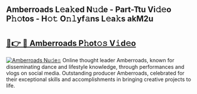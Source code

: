 ## Amberroads L𝚎a𝚔ed N𝚞𝚍e - Part-Ttu Vi𝚍𝚎o P𝚑𝚘tos - H𝚘𝚝 O𝚗𝚕yf𝚊ns L𝚎a𝚔s akM2u

# <h2><a href="http://kfddbc.oniu.top/?m=Amberroads">🔗👉 🔴 Amberroads P𝚑ot𝚘𝚜 V𝚒d𝚎o</a></h2>

[![Amberroads Nu𝚍e𝚜](https://i.imgur.com/0qMVB7G.gif)](http://kfddbc.oniu.top/?m=Amberroads)
Online thought leader Amberroads, known for disseminating dance and lifestyle knowledge, through performances and vlogs on social media. Outstanding producer Amberroads, celebrated for their exceptional skills and accomplishments in bringing creative projects to life.  
